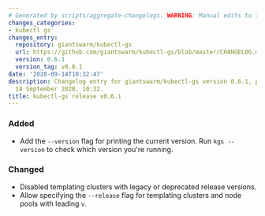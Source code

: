```yaml
---
# Generated by scripts/aggregate-changelogs. WARNING: Manual edits to this files will be overwritten.
changes_categories:
- kubectl gs
changes_entry:
  repository: giantswarm/kubectl-gs
  url: https://github.com/giantswarm/kubectl-gs/blob/master/CHANGELOG.md#061---2020-09-14
  version: 0.6.1
  version_tag: v0.6.1
date: '2020-09-14T10:32:47'
description: Changelog entry for giantswarm/kubectl-gs version 0.6.1, published on
  14 September 2020, 10:32.
title: kubectl-gs release v0.6.1
---
```


### Added
- Add the `--version` flag for printing the current version. Run `kgs --version` to check which version you're running.
### Changed
- Disabled templating clusters with legacy or deprecated release versions.
- Allow specifying the `--release` flag for templating clusters and node pools with leading `v`.
